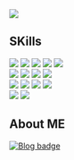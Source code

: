 <img src="https://capsule-render.vercel.app/api?type=venom&color=000069&height=300&section=header&text=Welcome%20to%20jh226's%20Github&fontSize=50&fontColor=FF5A5A" align=center/>

## SKills
<div>
  <img src="https://img.shields.io/badge/Java-007396?style=flat&logo=Java&logoColor=white"/>
  <img src="https://img.shields.io/badge/HTML-E34F26?style=flat&logo=html5&logoColor=white"/>
  <img src="https://img.shields.io/badge/CSS-1572B6?style=flat&logo=css3&logoColor=white"/>
  <img src="https://img.shields.io/badge/JavaScript-F7DF1E?style=flat&logo=javascript&logoColor=white"/>
  <img src="https://img.shields.io/badge/React-61DAFB?style=flat&logo=react&logoColor=white"/>
</div>

<div>
  <img src="https://img.shields.io/badge/ReactBootstarap-41E0FD?style=flat&logo=reactbootstrap&logoColor=white"/>
  <img src="https://img.shields.io/badge/Bootstarap-7952B3?style=flat&logo=bootstrap&logoColor=white"/>
  <img src="https://img.shields.io/badge/Node.js-5FA04E?style=flat&logo=nodedotjs&logoColor=white"/>
  <img src="https://img.shields.io/badge/Express-000000?style=flat&logo=express&logoColor=white"/>
</div>

<div>
<img src="https://img.shields.io/badge/Python-3776AB?style=flat&logo=python&logoColor=white"/>
<img src="https://img.shields.io/badge/C-A8B9CC?style=flat&logo=c&logoColor=white"/>
<img src="https://img.shields.io/badge/C++-00599C?style=flat&logo=cplusplus&logoColor=white"/>
<img src="https://img.shields.io/badge/C%23-512BD4?style=flat&logo=csharp&logoColor=white"/>
</div>

<div>
  <img src="https://img.shields.io/badge/MySQL-4479A1?style=flat&logo=mysql&logoColor=white"/>
  <img src="https://img.shields.io/badge/MariaDB-003545?style=flat&logo=mariadb&logoColor=white"/>
</div>

## About ME
[![Blog badge](https://img.shields.io/badge/leejh020206@gmail.com-informational?style=flat&logo=gmail&logoColor=white)](mailto:leejh020206@gmail.com)
